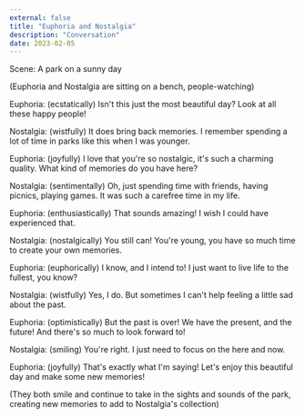 ```yaml
---
external: false
title: "Euphoria and Nostalgia"
description: "Conversation"
date: 2023-02-05
---
```


Scene: A park on a sunny day

(Euphoria and Nostalgia are sitting on a bench, people-watching)

Euphoria: (ecstatically) Isn't this just the most beautiful day? Look at all these happy people!

Nostalgia: (wistfully) It does bring back memories. I remember spending a lot of time in parks like this when I was younger.

Euphoria: (joyfully) I love that you're so nostalgic, it's such a charming quality. What kind of memories do you have here?

Nostalgia: (sentimentally) Oh, just spending time with friends, having picnics, playing games. It was such a carefree time in my life.

Euphoria: (enthusiastically) That sounds amazing! I wish I could have experienced that.

Nostalgia: (nostalgically) You still can! You're young, you have so much time to create your own memories.

Euphoria: (euphorically) I know, and I intend to! I just want to live life to the fullest, you know?

Nostalgia: (wistfully) Yes, I do. But sometimes I can't help feeling a little sad about the past.

Euphoria: (optimistically) But the past is over! We have the present, and the future! And there's so much to look forward to!

Nostalgia: (smiling) You're right. I just need to focus on the here and now.

Euphoria: (joyfully) That's exactly what I'm saying! Let's enjoy this beautiful day and make some new memories!

(They both smile and continue to take in the sights and sounds of the park, creating new memories to add to Nostalgia's collection)
